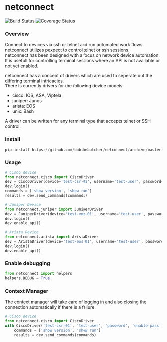 # netconnect
[![Build Status](https://travis-ci.org/bobthebutcher/netconnect.svg?branch=master)](https://travis-ci.org/bobthebutcher/netconnect)
[![Coverage Status](https://coveralls.io/repos/github/bobthebutcher/netconnect/badge.svg?branch=master)](https://coveralls.io/github/bobthebutcher/netconnect?branch=master) 

### Overview
Connect to devices via ssh or telnet and run automated work flows.  
netconnect utilizes pexpect to control telnet or ssh sessions.  
netconnect has been designed with a focus on network device automation.  
It is usefull for controlling terminal sessions where an API is not available or not yet enabled.  

netconnect has a concept of drivers which are used to seperate out the differing terminal intricacies.  
There is currently drivers for the following device models: 
 - cisco: IOS, ASA, Viptela
 - juniper: Junos
 - arista: EOS
 - unix: Bash

A driver can be written for any terminal type that accepts telnet or SSH control.


### Install
``` python
pip install https://github.com/bobthebutcher/netconnect/archive/master.zip
```

### Usage
```python
# Cisco device
from netconnect.cisco import CiscoDriver
dev = CiscoDriver(device='test-csr-01', username='test-user', password='password', enable_password='enable-pass')
dev.login()
commands = ['show version', 'show run']
results = dev.send_commands(commands)

# Juniper Device
from netconnect.juniper import JuniperDriver
dev = JuniperDriver(device='test-vmx-01', username='test-user', password='password')
dev.login()
dev.enable_api()

# Arista Device
from netconnect.arista import AristaDriver
dev = AristaDriver(device='test-eos-01', username='test-user', password='password')
dev.login()
dev.enable_api()
```

### Enable debugging
```python
from netconnect import helpers
helpers.DEBUG = True
```


### Context Manager
The context manager will take care of logging in and also closing the connection
automatically if there is a failure.
```python
# Cisco device
from netconnect.cisco import CiscoDriver
with CiscoDriver('test-csr-01', 'test-user', 'password', 'enable-pass') as dev:
    commands = ['show version', 'show run']
    results = dev.send_commands(commands)
```